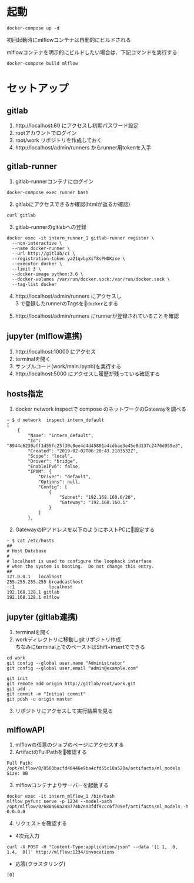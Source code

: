# 起動
```
docker-compose up -d
```
初回起動時にmlflowコンテナは自動的にビルドされる

mlflowコンテナを明示的にビルドしたい場合は、下記コマンドを実行する
```
docker-compose build mlflow
```

# セットアップ
## gitlab
1. http://localhost:80 にアクセスし初期パスワード設定
2. rootアカウントでログイン
3. root/work リポジトリを作成しておく
4. http://localhost/admin/runners からrunner用tokenを入手

## gitlab-runner
1.  gitlab-runnerコンテナにログイン
```
docker-compose exec runner bash
```
2. gitlabにアクセスできるか確認(htmlが返るか確認)
```
curl gitlab
```
3. gitlab-runnerのgitlabへの登録

```
docker exec -it intern_runner_1 gitlab-runner register \
  --non-interactive \
  --name docker-runner \
  --url http://gitlab/ci \
  --registration-token ya21qvbyXiT8sPHDKzxe \
  --executor docker \
  --limit 3 \
  --docker-image python:3.6 \
  --docker-volumes /var/run/docker.sock:/var/run/docker.sock \
  --tag-list docker
```
4. http://localhost/admin/runners にアクセスし\
3 で登録したrunnerのTagsを```docker```とする

5. http://localhost/admin/runners にrunnerが登録されていることを確認


## jupyter (mlflow連携)

1. http://localhost:10000 にアクセス
2. terminalを開く
3. サンプルコード(work/main.ipynb)を実行する
4. http://localhost:5000 にアクセスし履歴が残っている確認する

## hosts指定

1. docker network inspectで compose のネットワークのGatewayを調べる
```
~ $ d network  inspect intern_default
[
    {
        "Name": "intern_default",
        "Id": "8944c6239aff1d55fc25f30c0ee4d4d45801a4cdbae3e45e8d137c2476d959e3",
        "Created": "2019-02-02T06:20:43.2183532Z",
        "Scope": "local",
        "Driver": "bridge",
        "EnableIPv6": false,
        "IPAM": {
            "Driver": "default",
            "Options": null,
            "Config": [
                {
                    "Subnet": "192.168.160.0/20",
                    "Gateway": "192.168.160.1"
                }
            ]
        },
```
2. GatewayのIPアドレスを以下のようにホストPCに設定する
```
~ $ cat /etc/hosts
##
# Host Database
#
# localhost is used to configure the loopback interface
# when the system is booting.  Do not change this entry.
##
127.0.0.1	localhost
255.255.255.255	broadcasthost
::1             localhost
192.168.128.1 gitlab
192.168.128.1 mlflow
```

## jupyter (gitlab連携)
1. terminalを開く
2. workディレクトリに移動しgitリポジトリ作成\
ちなみにterminal上でのペーストはShift+insertでできる
```
cd work
git config --global user.name "Administrator"
git config --global user.email "admin@example.com"

git init
git remote add origin http://gitlab/root/work.git
git add .
git commit -m "Initial commit"
git push -u origin master
```
3. リポジトリにアクセスして実行結果を見る

## mlflowAPI
1. mlflowの任意のジョブのページにアクセスする
2. ArtifactのFullPathを確認する
```
Full Path: /opt/mlflow/0/8503bacfd46446e9ba4cfd55c10a528a/artifacts/ml_models
Size: 0B
```
3. mlflowコンテナよりサーバーを起動する
```
docker exec -it intern_mlflow_1 /bin/bash
mlflow pyfunc serve -p 1234 --model-path /opt/mlflow/0/680a60a248774b2ea3fdf9ccc6f709ef/artifacts/ml_models -h 0.0.0.0
```

4. リクエストを確認する
- 4次元入力
```
curl -X POST -H "Content-Type:application/json" --data '[[ 1,  0,  1.4,  0]]' http://mlflow:1234/invocations
```
- 応答(クラスタリング)
```
[0]
```


